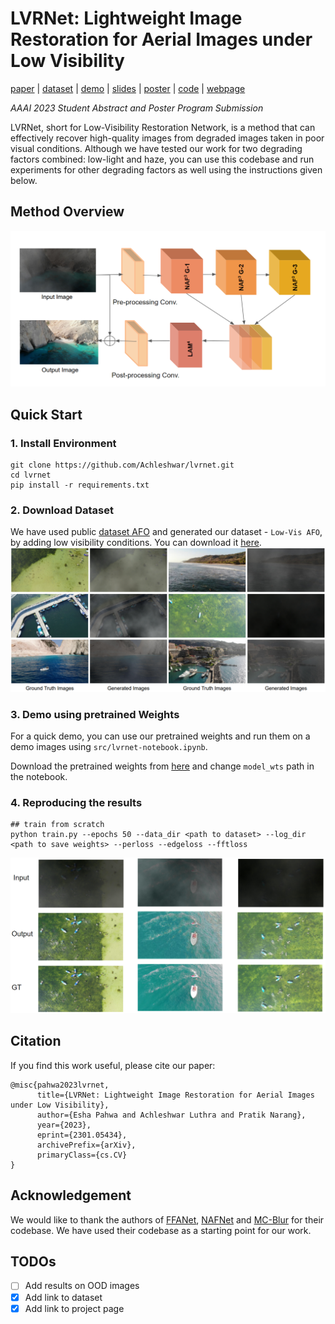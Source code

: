 # LVRNet: Lightweight Image Restoration for Aerial Images under Low Visibility


[paper](https://arxiv.org/pdf/2301.05434.pdf) | [dataset](https://drive.google.com/drive/folders/1j6iH-v0ZAWjxQxRdxXad1T1H02ogmjbm?usp=sharing) | [demo](https://github.com/Achleshwar/lvrnet/blob/main/src/lvrnet-notebook.ipynb) | [slides](https://docs.google.com/presentation/d/1jRg8nC07neuUNMKA9Iq62k9DVo-yGxUIzDsVMeecQMc/edit?usp=sharing) | [poster](https://drive.google.com/file/d/1lQUzXrsCRERWxrP9qUomC_-R_rfD92-t/view?usp=sharing) | [code](https://github.com/Achleshwar/lvrnet) | [webpage](https://eshapahwa.github.io/lvrnet.github.io/)

*AAAI 2023 Student Abstract and Poster Program Submission*


LVRNet, short for Low-Visibility Restoration Network, is a method that can effectively recover 
high-quality images from degraded images taken in poor visual conditions. Although we have tested 
our work for two degrading factors combined: low-light and haze, you can use this codebase
and run experiments for other degrading factors as well using the instructions given below.


## Method Overview
![](figures/method.png)

## Quick Start

### 1. Install Environment

```shell
git clone https://github.com/Achleshwar/lvrnet.git
cd lvrnet 
pip install -r requirements.txt
```

### 2. Download Dataset
We have used public [dataset AFO](https://www.kaggle.com/datasets/jangsienicajzkowy/afo-aerial-dataset-of-floating-objects) and generated our dataset - `Low-Vis AFO`, by adding
low visibility conditions. You can download it [here]().
![Dataset](figures/dataset.png)

### 3. Demo using pretrained Weights
For a quick demo, you can use our pretrained weights and run them on a demo images using `src/lvrnet-notebook.ipynb`.

Download the pretrained weights from [here](https://drive.google.com/file/d/1TxelsYpuSfNcGphlaal1r2EfL64uALBE/view?usp=sharing) and change `model_wts` path in the notebook.
  
### 4. Reproducing the results
```shell
## train from scratch
python train.py --epochs 50 --data_dir <path to dataset> --log_dir <path to save weights> --perloss --edgeloss --fftloss
```

![](figures/result.png)


## Citation
If you find this work useful, please cite our paper:
```
@misc{pahwa2023lvrnet,
      title={LVRNet: Lightweight Image Restoration for Aerial Images under Low Visibility}, 
      author={Esha Pahwa and Achleshwar Luthra and Pratik Narang},
      year={2023},
      eprint={2301.05434},
      archivePrefix={arXiv},
      primaryClass={cs.CV}
}
```
## Acknowledgement
We would like to thank the authors of [FFANet](https://github.com/zhilin007/FFA-Net/tree/master), [NAFNet](https://github.com/megvii-research/NAFNet) and [MC-Blur](https://github.com/HDCVLab/MC-Blur-Dataset) for their codebase. We have used their codebase as a starting point for our work.


## TODOs
- [ ] Add results on OOD images
- [x] Add link to dataset
- [x] Add link to project page
